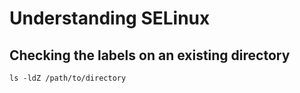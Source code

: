 # Understanding SELinux

## Checking the labels on an existing directory

 `ls -ldZ /path/to/directory`


